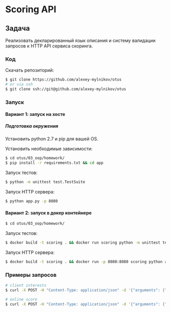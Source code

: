 # Scoring API
## Задача
Реализовать декларированный язык описания и систему валидации запросов к HTTP API сервиса скоринга.
### Код
Скачать репозиторий:
```bash
$ git clone https://github.com/alexey-mylnikov/otus
# or via ssh
$ git clone ssh://git@github.com/alexey-mylnikov/otus
```
### Запуск
#### Вариант 1: запуск на хосте
##### Подготовка окружения
Установить python 2.7 и pip для вашей OS.

Установить необходимые зависимости:
```bash
$ cd otus/03_oop/homework/
$ pip install -r requirements.txt && cd app
```
Запуск тестов:
```bash
$ python -m unittest test.TestSuite
```
Запуск HTTP сервера:
```bash
$ python app.py -p 8080
```
#### Вариант 2: запуск в докер контейнере
```bash
$ cd otus/03_oop/homework/
```
Запуск тестов:
```bash
$ docker build -t scoring . && docker run scoring python -m unittest test.TestSuite
```
Запуск HTTP сервера:
```bash
$ docker build -t scoring . && docker run -p 8080:8080 scoring python app.py -a 0.0.0.0 -p 8080
```
### Примеры запросов
```bash
# client interests
$ curl -X POST -H "Content-Type: application/json" -d '{"arguments": {"date": "27.01.2019", "client_ids": [1, 2, 3]}, "account": "horns&hoofs", "login": "h&f", "token": "55cc9ce545bcd144300fe9efc28e65d415b923ebb6be1e19d2750a2c03e80dd209a27954dca045e5bb12418e7d89b6d718a9e35af34e14e1d5bcd5a08f21fc95", "method": "clients_interests"}' http://127.0.0.1:8080/method/
```
```bash
# online score
$ curl -X POST -H "Content-Type: application/json" -d '{"arguments": {"phone": "79175002040", "email": "stupnikov@otus.ru", "gender": 1}, "account": "horns&hoofs", "login": "h&f", "token": "55cc9ce545bcd144300fe9efc28e65d415b923ebb6be1e19d2750a2c03e80dd209a27954dca045e5bb12418e7d89b6d718a9e35af34e14e1d5bcd5a08f21fc95", "method": "online_score"}' http://127.0.0.1:8080/method/
```